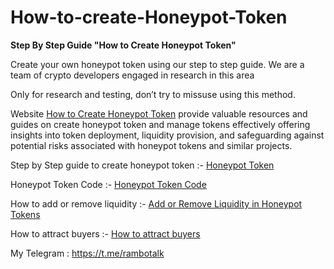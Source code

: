 # How-to-create-Honeypot-Token

**Step By Step Guide "How to Create Honeypot Token"**

Create your own honeypot token using our step to step guide. We are a team of crypto developers engaged in research in this area

Only for research and testing, don’t try to missuse using this method.

Website [How to Create Honeypot Token](https://howtocreatehoneypottoken.com) provide valuable resources and guides on create honeypot token and manage tokens effectively offering insights into token deployment, liquidity provision, and safeguarding against potential risks associated with honeypot tokens and similar projects.

Step by Step guide to create honeypot token :- [Honeypot Token](https://howtocreatehoneypottoken.com/how-to-create-honeypot-token/)

Honeypot Token Code :- [Honeypot Token Code](https://howtocreatehoneypottoken.com/honeypot-token-code/)

How to add or remove liquidity :- [Add or Remove Liquidity in Honeypot Tokens](https://howtocreatehoneypottoken.com/how-to-add-or-remove-liquidity/)

How to attract buyers :- [How to attract buyers](https://howtocreatehoneypottoken.com/how-to-attract-buyers/)

My Telegram :  https://t.me/rambotalk
